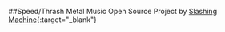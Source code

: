 ##Speed/Thrash Metal Music Open Source Project by [Slashing Machine](http://i.xiami.com/slashingmachine){:target="_blank"}
